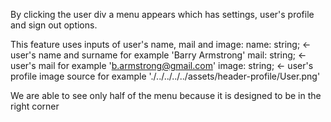 By clicking the user div a menu appears which has settings, user's profile and sign out options.

This feature uses inputs of user's name, mail and image:
name: string; <- user's name and surname for example 'Barry Armstrong'
mail: string; <- user's mail for example 'b.armstrong@gmail.com'
image: string; <- user's profile image source for example './../../../../assets/header-profile/User.png'

We are able to see only half of the menu because it is designed to be in the right corner
